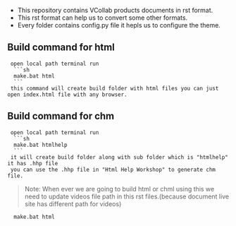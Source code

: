 
- This repository contains VCollab products documents in rst format.  
- This rst format can help us to convert some other formats.
- Every folder contains config.py file it hepls us to configure the theme.
## Build command for html 
     open local path terminal run 
      ```sh
      make.bat html
      ```
     this command will create build folder with html files you can just open index.html file with any browser.
## Build command for chm 
     open local path terminal run
      ```sh
      make.bat htmlhelp
      ```
     it will create build folder along with sub folder which is "htmlhelp" it has .hhp file 
     you can use the .hhp file in "Html Help Workshop" to generate chm file.  
> Note: When ever we are going to build html or chml using this we need to update videos file path in this rst files.(because document live site has different path for videos)
```sh
  make.bat html
```
